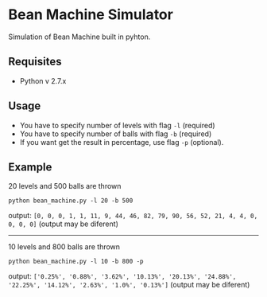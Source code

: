 # Bean Machine Simulator

Simulation of Bean Machine built in pyhton.
## Requisites
* Python v 2.7.x

## Usage
* You have to specify number of levels with flag `-l` (required)
* You have to specify number of balls with flag `-b` (required)
* If you want get the result in percentage, use flag `-p` (optional).

## Example

20 levels and 500 balls are thrown

`python bean_machine.py -l 20 -b 500`

output: `[0, 0, 0, 1, 1, 11, 9, 44, 46, 82, 79, 90, 56, 52, 21, 4, 4, 0, 0, 0, 0]`
(output may be diferent)

-------------------------------------------------------
10 levels and 800 balls are thrown

`python bean_machine.py -l 10 -b 800 -p`

output: `['0.25%', '0.88%', '3.62%', '10.13%', '20.13%', '24.88%', '22.25%', '14.12%', '2.63%', '1.0%', '0.13%']`
(output may be diferent)